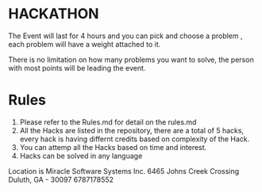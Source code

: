 # HACKATHON

The Event will last for 4 hours and you can pick and choose a problem , each problem will have a weight attached to it.

There is no limitation on how many problems you want to solve, the person with most points will be leading the event.



# Rules 

1. Please refer to the Rules.md for detail on the rules.md
2. All the Hacks are listed in the repository, there are a total of 5 hacks, every hack is having differnt credits based on complexity of the Hack.
3. You can attemp all the Hacks based on time and interest.
4. Hacks can be solved in any language 




Location is Miracle Software Systems Inc.
6465 Johns Creek Crossing
Duluth, GA - 30097
6787178552
